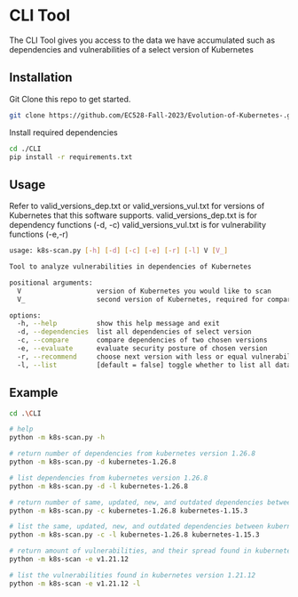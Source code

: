 # CLI Tool

The CLI Tool gives you access to the data we have accumulated such as dependencies and vulnerabilities of a select version of Kubernetes

## Installation

Git Clone this repo to get started.

```bash
git clone https://github.com/EC528-Fall-2023/Evolution-of-Kubernetes-.git
```

Install required dependencies

```bash
cd ./CLI
pip install -r requirements.txt
```

## Usage

Refer to valid_versions_dep.txt or valid_versions_vul.txt for versions of Kubernetes that this software supports.
valid_versions_dep.txt is for dependency functions (-d, -c)
valid_versions_vul.txt is for vulnerability functions (-e,-r)

```bash
usage: k8s-scan.py [-h] [-d] [-c] [-e] [-r] [-l] V [V_]

Tool to analyze vulnerabilities in dependencies of Kubernetes

positional arguments:
  V                   version of Kubernetes you would like to scan
  V_                  second version of Kubernetes, required for comparisons else leave empty

options:
  -h, --help          show this help message and exit
  -d, --dependencies  list all dependencies of select version
  -c, --compare       compare dependencies of two chosen versions
  -e, --evaluate      evaluate security posture of chosen version
  -r, --recommend     choose next version with less or equal vulnerabilities
  -l, --list          [default = false] toggle whether to list all data or not
```

## Example

```bash
cd .\CLI

# help
python -m k8s-scan.py -h

# return number of dependencies from kubernetes version 1.26.8
python -m k8s-scan.py -d kubernetes-1.26.8

# list dependencies from kubernetes version 1.26.8
python -m k8s-scan.py -d -l kubernetes-1.26.8

# return number of same, updated, new, and outdated dependencies between kubernetes version 1.26.8 and 1.15.3
python -m k8s-scan.py -c kubernetes-1.26.8 kubernetes-1.15.3

# list the same, updated, new, and outdated dependencies between kubernetes version 1.26.8 and 1.15.3
python -m k8s-scan.py -c -l kubernetes-1.26.8 kubernetes-1.15.3

# return amount of vulnerabilities, and their spread found in kubernetes version 1.21.12
python -m k8s-scan -e v1.21.12

# list the vulnerabilities found in kubernetes version 1.21.12
python -m k8s-scan -e v1.21.12 -l
```
